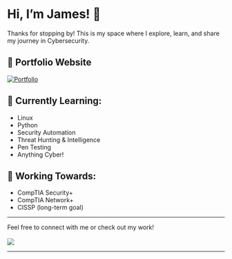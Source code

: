 # Hi, I’m James! 👋

Thanks for stopping by! This is my space where I explore, learn, and share my journey in Cybersecurity.

## 🚀 Portfolio Website

[![Portfolio](https://img.shields.io/badge/-Portfolio-blue?style=for-the-badge)](https://jkopal101.github.io)

## 🌱 Currently Learning:
- Linux
- Python
- Security Automation
- Threat Hunting & Intelligence
- Pen Testing
- Anything Cyber!

## 🎯 Working Towards:
- CompTIA Security+
- CompTIA Network+
- CISSP (long-term goal)

---

Feel free to connect with me or check out my work!
<br><br>
<a href="https://www.linkedin.com/in/james-kopal/"><img src="https://img.shields.io/badge/-LinkedIn-0072b1?&style=for-the-badge&logo=linkedin&logoColor=white" /></a>

---


